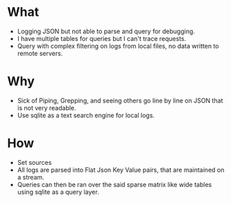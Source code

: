 # What
- Logging JSON but not able to parse and query for debugging.
- I have multiple tables for queries but I can't trace requests.
- Query with complex filtering on logs from local files, no data written to remote servers.

# Why

- Sick of Piping, Grepping, and seeing others go line by line on JSON that is not very readable.
- Use sqlite as a text search engine for local logs.

# How

- Set sources
- All logs are parsed into Flat Json Key Value pairs, that are  maintained on a stream.
- Queries can then be ran over the said sparse matrix like wide tables using sqlite as a query layer.
